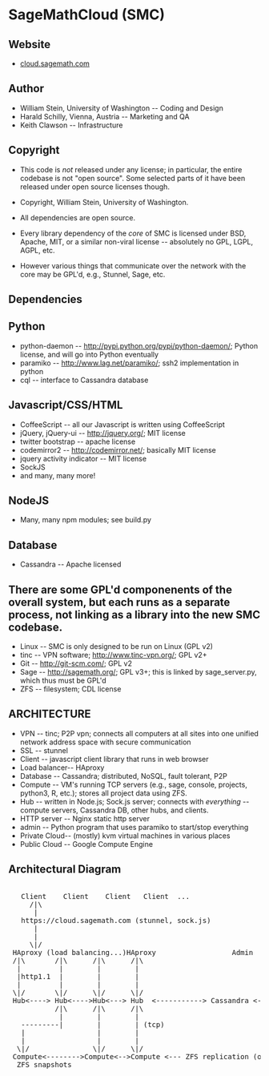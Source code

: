 SageMathCloud (SMC)
===================

Website
-------

   * [cloud.sagemath.com](https://cloud.sagemath.com)

Author
------

   * William Stein, University of Washington -- Coding and Design
   * Harald Schilly, Vienna, Austria -- Marketing and QA
   * Keith Clawson -- Infrastructure

Copyright
---------

   * This code is *not* released under any license; in particular,
     the entire codebase is not "open source".  Some selected
     parts of it have been released under open source licenses though.

   * Copyright, William Stein, University of Washington.

   * All dependencies are open source.

   * Every library dependency of the *core* of SMC is licensed under
     BSD, Apache, MIT, or a similar non-viral license -- absolutely no
     GPL, LGPL, AGPL, etc.

   * However various things that communicate over the network with the
     core may be GPL'd, e.g., Stunnel, Sage, etc.

Dependencies
------------

Python
------

   * python-daemon -- http://pypi.python.org/pypi/python-daemon/; Python license, and will go into Python eventually
   * paramiko -- http://www.lag.net/paramiko/; ssh2 implementation in python
   * cql -- interface to Cassandra database

Javascript/CSS/HTML
-------------------

   * CoffeeScript -- all our Javascript is written using CoffeeScript
   * jQuery, jQuery-ui -- http://jquery.org/; MIT license
   * twitter bootstrap -- apache license
   * codemirror2 -- http://codemirror.net/; basically MIT license
   * jquery activity indicator -- MIT license
   * SockJS
   * and many, many more!

NodeJS
------
   * Many, many npm modules; see build.py

Database
--------
   * Cassandra -- Apache licensed

There are some GPL'd componenents of the overall system, but
each runs as a separate process, not linking as a library into
the new SMC codebase.
--------------------------------------------------------------

   * Linux -- SMC is only designed to be run on Linux (GPL v2)
   * tinc  -- VPN software; http://www.tinc-vpn.org/; GPL v2+
   * Git   -- http://git-scm.com/; GPL v2
   * Sage  -- http://sagemath.org/; GPL v3+; this is linked by sage_server.py, which thus must be GPL'd
   * ZFS   -- filesystem; CDL license

ARCHITECTURE
------------
  * VPN          -- tinc; P2P vpn; connects all computers at all sites into one
                    unified network address space with secure communication
  * SSL          -- stunnel
  * Client       -- javascript client library that runs in web browser
  * Load balancer-- HAproxy
  * Database     -- Cassandra; distributed, NoSQL, fault tolerant, P2P
  * Compute      -- VM's running TCP servers (e.g., sage, console, projects,
                    python3, R, etc.); stores all project data using ZFS.
  * Hub          -- written in Node.js; Sock.js server; connects with *everything* --
                    compute servers, Cassandra DB, other hubs, and clients.
  * HTTP server  -- Nginx static http server
  * admin        -- Python program that uses paramiko to start/stop everything
  * Private Cloud-- (mostly) kvm virtual machines in various places
  * Public Cloud -- Google Compute Engine

Architectural Diagram
---------------------
<pre>

   Client    Client    Client   Client  ...
     /|\
      |
   https://cloud.sagemath.com (stunnel, sock.js)
      |
      |
     \|/
 HAproxy (load balancing...)HAproxy                  Admin     (monitor and control system)
 /|\       /|\      /|\      /|\
  |         |        |        |
  |http1.1  |        |        |
  |         |        |        |
 \|/       \|/      \|/      \|/
 Hub<----> Hub<---->Hub<---> Hub  <-----------> Cassandra <--> Cassandra  <--> Cassandra ...
           /|\      /|\      /|\
            |        |        |
   ---------|        |        | (tcp)
   |                 |        |
   |                 |        |
  \|/               \|/      \|/
 Compute<-------->Compute<-->Compute <--- ZFS replication (over ssh) --->  Compute ...
  ZFS snapshots

</pre>





